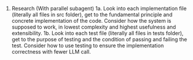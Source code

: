 1.  Research (With parallel subagent)
1a. Look into each implementation file (literally all files in src folder), get to the fundamental principle and concrete implementation of the code. Consider how the system is supposed to work, in lowest complexity and highest usefulness and extensibility.
1b. Look into each test file (literally all files in tests folder), get to the purpose of testing and the condition of passing and failing the test. Consider how to use testing to ensure the implementation correctness with fewer LLM call.